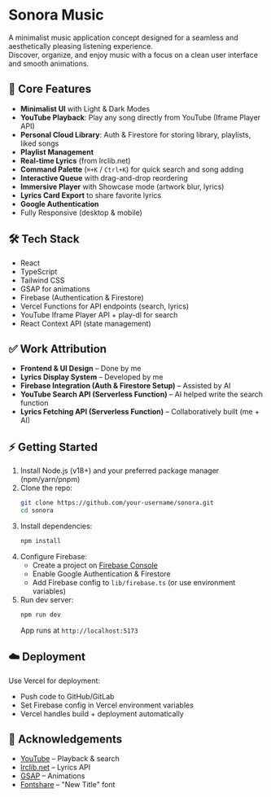 
# Sonora Music

A minimalist music application concept designed for a seamless and aesthetically pleasing listening experience.  
Discover, organize, and enjoy music with a focus on a clean user interface and smooth animations.

## 🚀 Core Features

- **Minimalist UI** with Light & Dark Modes  
- **YouTube Playback**: Play any song directly from YouTube (Iframe Player API)  
- **Personal Cloud Library**: Auth & Firestore for storing library, playlists, liked songs  
- **Playlist Management**  
- **Real-time Lyrics** (from lrclib.net)  
- **Command Palette** (`⌘+K` / `Ctrl+K`) for quick search and song adding  
- **Interactive Queue** with drag-and-drop reordering  
- **Immersive Player** with Showcase mode (artwork blur, lyrics)  
- **Lyrics Card Export** to share favorite lyrics  
- **Google Authentication**  
- Fully Responsive (desktop & mobile)

## 🛠️ Tech Stack

- React  
- TypeScript  
- Tailwind CSS  
- GSAP for animations  
- Firebase (Authentication & Firestore)  
- Vercel Functions for API endpoints (search, lyrics)  
- YouTube Iframe Player API + play-dl for search  
- React Context API (state management)

## ✅ Work Attribution

- **Frontend & UI Design** – Done by me  
- **Lyrics Display System** – Developed by me  
- **Firebase Integration (Auth & Firestore Setup)** – Assisted by AI  
- **YouTube Search API (Serverless Function)** – AI helped write the search function  
- **Lyrics Fetching API (Serverless Function)** – Collaboratively built (me + AI)

## ⚡ Getting Started

1. Install Node.js (v18+) and your preferred package manager (npm/yarn/pnpm)  
2. Clone the repo:  
    ```bash
    git clone https://github.com/your-username/sonora.git  
    cd sonora  
    ```  
3. Install dependencies:  
    ```bash
    npm install  
    ```  
4. Configure Firebase:  
    - Create a project on [Firebase Console](https://console.firebase.google.com)  
    - Enable Google Authentication & Firestore  
    - Add Firebase config to `lib/firebase.ts` (or use environment variables)  
5. Run dev server:  
    ```bash
    npm run dev  
    ```  
    App runs at `http://localhost:5173`

## ☁️ Deployment

Use Vercel for deployment:  
- Push code to GitHub/GitLab  
- Set Firebase config in Vercel environment variables  
- Vercel handles build + deployment automatically

## 🙏 Acknowledgements

- [YouTube](https://www.youtube.com) – Playback & search  
- [lrclib.net](https://lrclib.net) – Lyrics API  
- [GSAP](https://gsap.com) – Animations  
- [Fontshare](https://www.fontshare.com/) – "New Title" font
